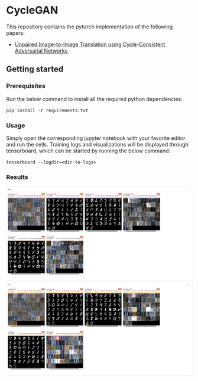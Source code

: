 # CycleGAN

This repository contains the pytorch implementation of the following papers:
* [Unpaired Image-to-Image Translation using Cycle-Consistent Adversarial Networks](https://arxiv.org/abs/1703.10593)

## Getting started

### Prerequisites
Run the below command to install all the required python dependencies:
```
pip install -r requirements.txt
```

### Usage
Simply open the corresponding jupyter notebook with your favorite editor and run the cells. Training logs and visualizations will be displayed through tensorboard, which can be started by running the below command:
```
tensorboard --logdir=<dir-to-logs>
```

### Results
![alt](./docs/images/results-1.png)
![alt](./docs/images/results-2.png)
